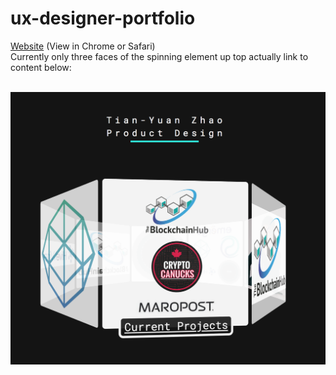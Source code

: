 
# ux-designer-portfolio
[Website](https://nickpax.github.io/ux-designer-portfolio/) (View in Chrome or Safari)    
Currently only three faces of the spinning element up top actually link to content below:
<br/><br/>

![alt text](https://raw.githubusercontent.com/NickPax/ux-designer-portfolio/gh-pages/click.png)
